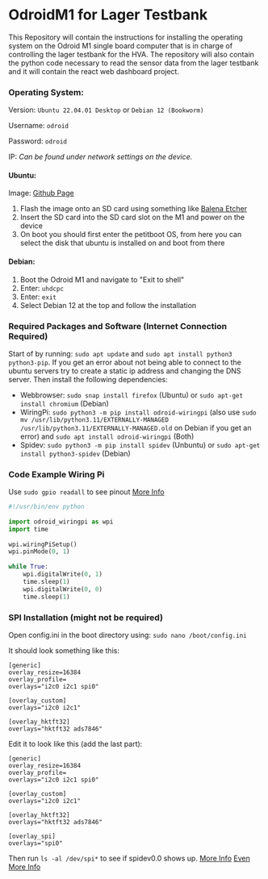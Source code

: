 # OdroidM1 for Lager Testbank
This Repository will contain the instructions for installing the operating system on the Odroid M1 single board computer that is in charge of controlling the lager testbank for the HVA.
The repository will also contain the python code necessary to read the sensor data from the lager testbank and it will contain the react web dashboard project.

### Operating System:
Version: `Ubuntu 22.04.01 Desktop` or `Debian 12 (Bookworm)`

Username: `odroid`

Password: `odroid`

IP: _Can be found under network settings on the device._

#### Ubuntu:
Image: [Github Page](https://github.com/TheRemote/Legendary-ODROID-M1)
1. Flash the image onto an SD card using something like [Balena Etcher](https://etcher.balena.io)
2. Insert the SD card into the SD card slot on the M1 and power on the device
3. On boot you should first enter the petitboot OS, from here you can select the disk that ubuntu is installed on and boot from there

#### Debian: 
1. Boot the Odroid M1 and navigate to "Exit to shell"
2. Enter: `uhdcpc`
3. Enter: `exit`
4. Select Debian 12 at the top and follow the installation


### Required Packages and Software (Internet Connection Required)
Start of by running: `sudo apt update` and `sudo apt install python3 python3-pip`. If you get an error about not being able to connect to the ubuntu servers try to create a static ip address and changing the DNS server.
Then install the following dependencies:
- Webbrowser: `sudo snap install firefox` (Ubuntu) or `sudo apt-get install chromium` (Debian)
- WiringPi: `sudo python3 -m pip install odroid-wiringpi` (also use `sudo mv /usr/lib/python3.11/EXTERNALLY-MANAGED /usr/lib/python3.11/EXTERNALLY-MANAGED.old` on Debian if you get an error) and `sudo apt install odroid-wiringpi` (Both)
- Spidev: `sudo python3 -m pip install spidev` (Unbuntu) or `sudo apt-get install python3-spidev` (Debian)

### Code Example Wiring Pi
Use `sudo gpio readall` to see pinout [More Info](https://wiki.odroid.com/odroid-m1/application_note/gpio/wiringpi#tab__github_repository1)
```python
#!/usr/bin/env python
 
import odroid_wiringpi as wpi
import time
 
wpi.wiringPiSetup()
wpi.pinMode(0, 1)
 
while True:
    wpi.digitalWrite(0, 1)
    time.sleep(1)
    wpi.digitalWrite(0, 0)
    time.sleep(1)
```


### SPI Installation (might not be required)
Open config.ini in the boot directory using: `sudo nano /boot/config.ini`

It should look something like this:
```
[generic]
overlay_resize=16384
overlay_profile=
overlays="i2c0 i2c1 spi0"

[overlay_custom]
overlays="i2c0 i2c1"

[overlay_hktft32]
overlays="hktft32 ads7846"
```

Edit it to look like this (add the last part):
```
[generic]
overlay_resize=16384
overlay_profile=
overlays="i2c0 i2c1 spi0"

[overlay_custom]
overlays="i2c0 i2c1"

[overlay_hktft32]
overlays="hktft32 ads7846"

[overlay_spi]
overlays="spi0"
```
Then run `ls -al /dev/spi*` to see if spidev0.0 shows up. [More Info](https://wiki.odroid.com/common/application_note/gpio/enable_spi_i2c_uart_with_dtbo#tab__odroid-m11) [Even More Info](https://wiki.odroid.com/odroid-m1/application_note/gpio/spi#tab__odroid-m12)

